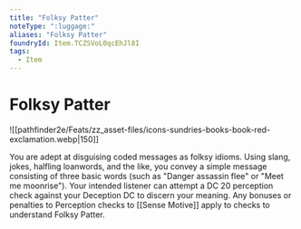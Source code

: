 ```yaml
---
title: "Folksy Patter"
noteType: ":luggage:"
aliases: "Folksy Patter"
foundryId: Item.TCZSVoL0qcEhJl8I
tags:
  - Item
---
```


# Folksy Patter
![[pathfinder2e/Feats/zz_asset-files/icons-sundries-books-book-red-exclamation.webp|150]]

You are adept at disguising coded messages as folksy idioms. Using slang, jokes, halfling loanwords, and the like, you convey a simple message consisting of three basic words (such as "Danger assassin flee" or "Meet me moonrise"). Your intended listener can attempt a DC 20 perception check against your Deception DC to discern your meaning. Any bonuses or penalties to Perception checks to [[Sense Motive]] apply to checks to understand Folksy Patter.
